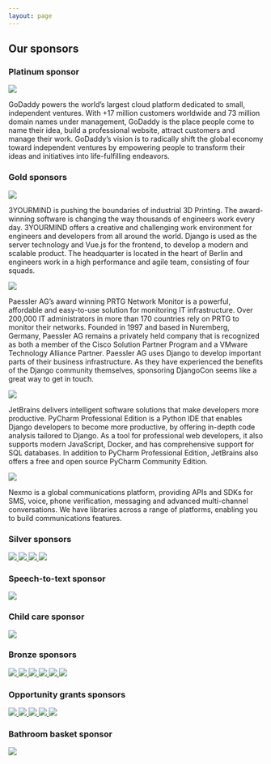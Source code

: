 ```yaml
---
layout: page
---
```


## Our sponsors
### Platinum sponsor
<div class="sponsorrow">
    <a href="https://godaddy.com" class="sponsorlogo">
        <img src="/assets/img/sponsors/godaddy.png">
    </a>
    <p class="sponsortext">
		GoDaddy powers the world’s largest cloud platform dedicated to small, independent ventures. With +17 million customers worldwide and 73 million domain names under management, GoDaddy is the place people come to name their idea, build a professional website, attract customers and manage their work.
		GoDaddy’s vision is to radically shift the global economy toward independent ventures by empowering people to transform their ideas and initiatives into life-fulfilling endeavors.
    </p>
</div>

### Gold sponsors

<div class="sponsorrow">
    <a href="https://www.3yourmind.com/" class="sponsorlogo">
        <img src="/assets/img/sponsors/3yourmind.svg">
    </a>
    <p class="sponsortext">
        3YOURMIND is pushing the boundaries of industrial 3D Printing. The
        award-winning software is changing the way thousands of engineers work
        every day. 3YOURMIND offers a creative and challenging work environment for
        engineers and developers from all around the world. Django is used as the
        server technology and Vue.js for the frontend, to develop a modern and
        scalable product. The headquarter is located in the heart of Berlin and
        engineers work in a high performance and agile team, consisting of four
        squads.
    </p>
</div>
<div class="sponsorrow">
    <a href="https://www.paessler.com/" class="sponsorlogo">
        <img src="/assets/img/sponsors/paessler.svg">
    </a>
    <p class="sponsortext">
        Paessler AG’s award winning PRTG Network Monitor is a powerful, affordable and easy-to-use solution for
        monitoring IT infrastructure. Over 200,000 IT administrators in more than 170 countries rely on PRTG to monitor
        their networks.  Founded in 1997 and based in Nuremberg, Germany, Paessler AG remains a privately held company
        that is recognized as both a member of the Cisco Solution Partner Program and a VMware Technology Alliance
        Partner. Paessler AG uses Django to develop important parts of their business infrastructure. As they have
        experienced the benefits of the Django community themselves, sponsoring DjangoCon seems like a great way to get
        in touch.
    </p>
</div>
<div class="sponsorrow">
    <a href="https://www.jetbrains.com/" class="sponsorlogo">
        <img src="/assets/img/sponsors/jetbrains.svg">
    </a>
    <p class="sponsortext">
        JetBrains delivers intelligent software solutions that make developers more productive. PyCharm Professional
        Edition is a Python IDE that enables Django developers to become more productive, by offering in-depth code
        analysis tailored to Django. As a tool for professional web developers, it also supports modern JavaScript,
        Docker, and has comprehensive support for SQL databases. In addition to PyCharm Professional Edition, JetBrains
        also offers a free and open source PyCharm Community Edition.
    </p>
</div>
<div class="sponsorrow">
    <a href="https://www.nexmo.com/" class="sponsorlogo">
        <img src="/assets/img/sponsors/nexmo.svg">
    </a>
    <p class="sponsortext">
        Nexmo is a global communications platform, providing APIs and SDKs for SMS, voice, phone verification, messaging
        and advanced multi-channel conversations. We have libraries across a range of platforms, enabling you to build
        communications features.
    </p>
</div>

### Silver sponsors

<div class="sponsorrow multisponsor">
    <a href="https://ambient-innovation.com" class="sponsorlogo">
        <img src="/assets/img/sponsors/ai.svg">
    </a>
    <a href="http://maykinmedia.nl/" class="sponsorlogo">
        <img src="/assets/img/sponsors/maykin_media.svg">
    </a>
    <a href="http://prounix.de/" class="sponsorlogo">
        <img src="/assets/img/sponsors/prounix.svg">
    </a>
    <a href="https://www.django-verein.de" class="sponsorlogo">
        <img src="/assets/img/sponsors/ddv.svg">
    </a>
</div>

### Speech-to-text sponsor

<div class="sponsorrow multisponsor">
    <a href="https://divio.com/" class="sponsorlogo">
        <img src="/assets/img/sponsors/divio.svg">
    </a>
</div>

### Child care sponsor

<div class="sponsorrow multisponsor">
    <a href="https://www.89grad.ch/" class="sponsorlogo">
        <img src="/assets/img/sponsors/89grad.svg">
    </a>
</div>

### Bronze sponsors

<div class="sponsorrow multisponsor">
    <a href="https://www.jambonsw.com/" class="sponsorlogo">
        <img src="/assets/img/sponsors/jambon.png">
    </a>
    <a href="http://www.python-academy.com/" class="sponsorlogo">
      <img src="/assets/img/sponsors/pya.svg">
    </a>
    <a href="https://travis-ci.org/?utm_source=DjangoconEurope2018" class="sponsorlogo">
      <img src="/assets/img/sponsors/travis.svg">
    </a>
    <a href="https://pretix.eu" class="sponsorlogo">
      <img src="/assets/img/sponsors/pretix.svg">
    </a>
    <a href="https://lincolnloop.com" class="sponsorlogo">
      <img src="/assets/img/sponsors/lincolnloop.svg">
    </a>
    <a href="http://labdigital.nl/" class="sponsorlogo">
      <img src="/assets/img/sponsors/labdigital.svg">
    </a>
</div>

### Opportunity grants sponsors

<div class="sponsorrow multisponsor">
    <a href="https://www.djangoproject.com/foundation/" class="sponsorlogo">
        <img src="/assets/img/sponsors/dsf.svg">
    </a>
    <a href="https://www.python.org/psf/" class="sponsorlogo">
        <img src="/assets/img/sponsors/psf.svg">
    </a>
    <a href="https://python-verband.org" class="sponsorlogo">
        <img src="/assets/img/sponsors/pysv.svg">
    </a>
    <a href="https://www.europython-society.org" class="sponsorlogo">
        <img src="/assets/img/sponsors/eps.svg">
    </a>
    <a href="https://twitter.com/djangosociety" class="sponsorlogo">
        <img src="/assets/img/sponsors/dsuk.svg">
    </a>
</div>

### Bathroom basket sponsor
<div class="sponsorrow multisponsor">
    <a href="https://ax-semantics.com/" class="sponsorlogo">
        <img src="/assets/img/sponsors/axsemantics.svg">
    </a>
</div>
